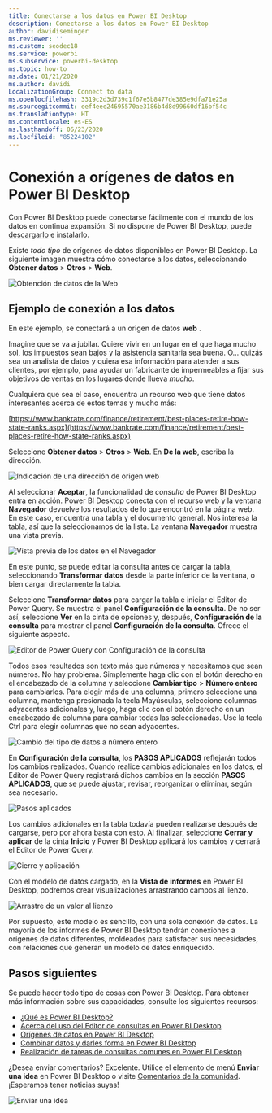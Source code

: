 ```yaml
---
title: Conectarse a los datos en Power BI Desktop
description: Conectarse a los datos en Power BI Desktop
author: davidiseminger
ms.reviewer: ''
ms.custom: seodec18
ms.service: powerbi
ms.subservice: powerbi-desktop
ms.topic: how-to
ms.date: 01/21/2020
ms.author: davidi
LocalizationGroup: Connect to data
ms.openlocfilehash: 3319c2d3d739c1f67e5b8477de385e9dfa71e25a
ms.sourcegitcommit: eef4eee24695570ae3186b4d8d99660df16bf54c
ms.translationtype: HT
ms.contentlocale: es-ES
ms.lasthandoff: 06/23/2020
ms.locfileid: "85224102"
---
```

# <a name="connect-to-data-sources-in-power-bi-desktop"></a>Conexión a orígenes de datos en Power BI Desktop

Con Power BI Desktop puede conectarse fácilmente con el mundo de los datos en continua expansión. Si no dispone de Power BI Desktop, puede [descargarlo](https://go.microsoft.com/fwlink/?LinkID=521662) e instalarlo.

Existe *todo tipo* de orígenes de datos disponibles en Power BI Desktop. La siguiente imagen muestra cómo conectarse a los datos, seleccionando **Obtener datos** > **Otros** > **Web**.

![Obtención de datos de la Web](media/desktop-connect-to-data/get-data-from-the-web.png)

## <a name="example-of-connecting-to-data"></a>Ejemplo de conexión a los datos

En este ejemplo, se conectará a un origen de datos **web** .

Imagine que se va a jubilar. Quiere vivir en un lugar en el que haga mucho sol, los impuestos sean bajos y la asistencia sanitaria sea buena. O... quizás sea un analista de datos y quiera esa información para atender a sus clientes, por ejemplo, para ayudar un fabricante de impermeables a fijar sus objetivos de ventas en los lugares donde llueva *mucho*.

Cualquiera que sea el caso, encuentra un recurso web que tiene datos interesantes acerca de estos temas y mucho más:

[https://www.bankrate.com/finance/retirement/best-places-retire-how-state-ranks.aspx](https://www.bankrate.com/finance/retirement/best-places-retire-how-state-ranks.aspx)

Seleccione **Obtener datos** > **Otros** > **Web**. En **De la web**, escriba la dirección.

![Indicación de una dirección de origen web](media/desktop-connect-to-data/connecttodata_3.png)

Al seleccionar **Aceptar**, la funcionalidad de *consulta* de Power BI Desktop entra en acción. Power BI Desktop conecta con el recurso web y la ventana  **Navegador** devuelve los resultados de lo que encontró en la página web. En este caso, encuentra una tabla y el documento general. Nos interesa la tabla, así que la seleccionamos de la lista. La ventana **Navegador** muestra una vista previa.

![Vista previa de los datos en el Navegador](media/desktop-connect-to-data/datasources_fromnavigatordialog.png)

En este punto, se puede editar la consulta antes de cargar la tabla, seleccionando **Transformar datos** desde la parte inferior de la ventana, o bien cargar directamente la tabla.

Seleccione **Transformar datos** para cargar la tabla e iniciar el Editor de Power Query. Se muestra el panel **Configuración de la consulta**. De no ser así, seleccione **Ver** en la cinta de opciones y, después, **Configuración de la consulta** para mostrar el panel **Configuración de la consulta**. Ofrece el siguiente aspecto.

![Editor de Power Query con Configuración de la consulta](media/desktop-connect-to-data/designer_gsg_editquery.png)

Todos esos resultados son texto más que números y necesitamos que sean números. No hay problema. Simplemente haga clic con el botón derecho en el encabezado de la columna y seleccione **Cambiar tipo** > **Número entero** para cambiarlos. Para elegir más de una columna, primero seleccione una columna, mantenga presionada la tecla Mayúsculas, seleccione columnas adyacentes adicionales y, luego, haga clic con el botón derecho en un encabezado de columna para cambiar todas las seleccionadas. Use la tecla Ctrl para elegir columnas que no sean adyacentes.

![Cambio del tipo de datos a número entero](media/desktop-connect-to-data/designer_gsg_changedatatype.png)

En **Configuración de la consulta**, los **PASOS APLICADOS** reflejarán todos los cambios realizados. Cuando realice cambios adicionales en los datos, el Editor de Power Query registrará dichos cambios en la sección **PASOS APLICADOS**, que se puede ajustar, revisar, reorganizar o eliminar, según sea necesario.

![Pasos aplicados](media/desktop-connect-to-data/designer_gsg_appliedsteps_changedtype.png)

Los cambios adicionales en la tabla todavía pueden realizarse después de cargarse, pero por ahora basta con esto. Al finalizar, seleccione **Cerrar y aplicar** de la cinta **Inicio** y Power BI Desktop aplicará los cambios y cerrará el Editor de Power Query.

![Cierre y aplicación](media/desktop-connect-to-data/connecttodata_closenload.png)

Con el modelo de datos cargado, en la **Vista de informes** en Power BI Desktop, podremos crear visualizaciones arrastrando campos al lienzo.

![Arrastre de un valor al lienzo](media/desktop-connect-to-data/connecttodata_dragontoreportview.png)

Por supuesto, este modelo es sencillo, con una sola conexión de datos. La mayoría de los informes de Power BI Desktop tendrán conexiones a orígenes de datos diferentes, moldeados para satisfacer sus necesidades, con relaciones que generan un modelo de datos enriquecido.

## <a name="next-steps"></a>Pasos siguientes
Se puede hacer todo tipo de cosas con Power BI Desktop. Para obtener más información sobre sus capacidades, consulte los siguientes recursos:

* [¿Qué es Power BI Desktop?](../fundamentals/desktop-what-is-desktop.md)
* [Acerca del uso del Editor de consultas en Power BI Desktop](../transform-model/desktop-query-overview.md)
* [Orígenes de datos en Power BI Desktop](desktop-data-sources.md)
* [Combinar datos y darles forma en Power BI Desktop](desktop-shape-and-combine-data.md)
* [Realización de tareas de consultas comunes en Power BI Desktop](../transform-model/desktop-common-query-tasks.md)   

¿Desea enviar comentarios? Excelente. Utilice el elemento de menú **Enviar una idea** en Power BI Desktop o visite [Comentarios de la comunidad](https://community.powerbi.com/t5/Community-Feedback/bd-p/community-feedback). ¡Esperamos tener noticias suyas!

![Enviar una idea](media/desktop-connect-to-data/sendfeedback.png)

